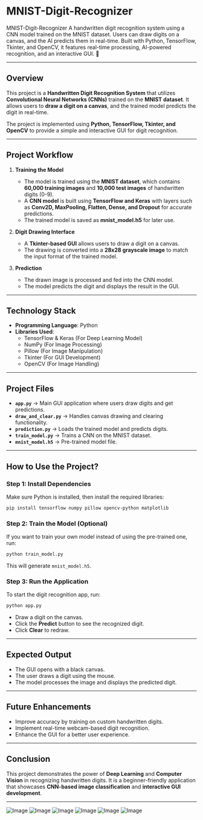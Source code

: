 # MNIST-Digit-Recognizer
MNIST-Digit-Recognizer  A handwritten digit recognition system using a CNN model trained on the MNIST dataset. Users can draw digits on a canvas, and the AI predicts them in real-time. Built with Python, TensorFlow, Tkinter, and OpenCV, it features real-time processing, AI-powered recognition, and an interactive GUI. 🚀


---

## **Overview**  
This project is a **Handwritten Digit Recognition System** that utilizes **Convolutional Neural Networks (CNNs)** trained on the **MNIST dataset**. It allows users to **draw a digit on a canvas**, and the trained model predicts the digit in real-time.  

The project is implemented using **Python, TensorFlow, Tkinter, and OpenCV** to provide a simple and interactive GUI for digit recognition.  

---

## **Project Workflow**  
1. **Training the Model**  
   - The model is trained using the **MNIST dataset**, which contains **60,000 training images** and **10,000 test images** of handwritten digits (0-9).  
   - A **CNN model** is built using **TensorFlow and Keras** with layers such as **Conv2D, MaxPooling, Flatten, Dense, and Dropout** for accurate predictions.  
   - The trained model is saved as **mnist_model.h5** for later use.  

2. **Digit Drawing Interface**  
   - A **Tkinter-based GUI** allows users to draw a digit on a canvas.  
   - The drawing is converted into a **28x28 grayscale image** to match the input format of the trained model.  

3. **Prediction**  
   - The drawn image is processed and fed into the CNN model.  
   - The model predicts the digit and displays the result in the GUI.  

---

## **Technology Stack**  
- **Programming Language**: Python  
- **Libraries Used**:  
  - TensorFlow & Keras (For Deep Learning Model)  
  - NumPy (For Image Processing)  
  - Pillow (For Image Manipulation)  
  - Tkinter (For GUI Development)  
  - OpenCV (For Image Handling)  

---

## **Project Files**  
- **`app.py`** → Main GUI application where users draw digits and get predictions.  
- **`draw_and_clear.py`** → Handles canvas drawing and clearing functionality.  
- **`prediction.py`** → Loads the trained model and predicts digits.  
- **`train_model.py`** → Trains a CNN on the MNIST dataset.  
- **`mnist_model.h5`** → Pre-trained model file.  

---

## **How to Use the Project?**  

### **Step 1: Install Dependencies**  
Make sure Python is installed, then install the required libraries:  
```sh
pip install tensorflow numpy pillow opencv-python matplotlib
```

### **Step 2: Train the Model (Optional)**  
If you want to train your own model instead of using the pre-trained one, run:  
```sh
python train_model.py
```
This will generate `mnist_model.h5`.

### **Step 3: Run the Application**  
To start the digit recognition app, run:  
```sh
python app.py
```
- Draw a digit on the canvas.  
- Click the **Predict** button to see the recognized digit.  
- Click **Clear** to redraw.  

---

## **Expected Output**  
- The GUI opens with a black canvas.  
- The user draws a digit using the mouse.  
- The model processes the image and displays the predicted digit.  

---

## **Future Enhancements**  
- Improve accuracy by training on custom handwritten digits.  
- Implement real-time webcam-based digit recognition.  
- Enhance the GUI for a better user experience.  

---

## **Conclusion**  
This project demonstrates the power of **Deep Learning** and **Computer Vision** in recognizing handwritten digits. It is a beginner-friendly application that showcases **CNN-based image classification** and **interactive GUI development**.  

---

![Image](https://github.com/user-attachments/assets/b91b7f1a-e741-46f7-a0ea-0ec49e9ee2b5)
![Image](https://github.com/user-attachments/assets/2edfdcc0-4a64-44aa-9aab-a016632a6b69)
![Image](https://github.com/user-attachments/assets/47554f11-34bc-4d48-9175-9b60347f8dbb)
![Image](https://github.com/user-attachments/assets/a8578a8f-a58a-4e03-8c93-36736223f176)
![Image](https://github.com/user-attachments/assets/17ec9beb-0b2f-411d-9061-526a89d1cb2f)
![Image](https://github.com/user-attachments/assets/6e03184c-e6d3-4405-8a0a-884b887aa895)

